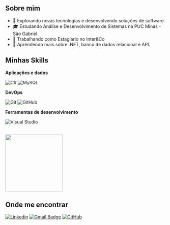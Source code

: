 ## Sobre mim

- 🤔 Explorando novas tecnologias e desenvolvendo soluções de software.
- 🎓 Estudando Análise e Desenvolvimento de Sistemas na PUC Minas - São Gabriel.
- 💼 Trabalhando como Estagíario no Inter&Co
- 🌱 Aprendendo mais sobre .NET, banco de dados relacional e API.

## Minhas Skills

**Aplicações e dados**

![C#](https://img.shields.io/badge/C%23-333333?style=flat&logo=c-sharp&logoColor=00599C)
![MySQL](https://img.shields.io/badge/-MySQL-333333?style=flat&logo=mysql)

**DevOps**

![Git](https://img.shields.io/badge/-Git-333333?style=flat&logo=git)
![GitHub](https://img.shields.io/badge/-GitHub-333333?style=flat&logo=github)

**Ferramentas de desenvolvimento**

![Visual Studio](https://img.shields.io/badge/-Visual%20Studio-333333?style=flat&logo=visual-studio-code&logoColor=B603FC)

<br/>

<a href="https://github.com/brnxx" title="Perfil do Bruno">
  <img height="180em" src="https://github-readme-stats.vercel.app/api?username=brnxx&theme=dracula&show_icons=true" />
</a>

## Onde me encontrar

[![Linkedin](https://img.shields.io/badge/-brunomaraujo1598-blue?style=flat-square&logo=Linkedin&logoColor=white&link=https://www.linkedin.com/in/brunomaraujo1598/)](https://www.linkedin.com/in/brunomaraujo1598/)
[![Gmail Badge](https://img.shields.io/badge/Microsoft_Outlook-0078D4?style=flat-square&logo=microsoft-outlook&logoColor=white&link=mailto:bruno-moonteiro@hotmail.com)](mailto:bruno-moonteiro@hotmail.com)
[![GitHub](https://img.shields.io/github/followers/brnxx?label=follow&style=social)](https://github.com/brnxx)
